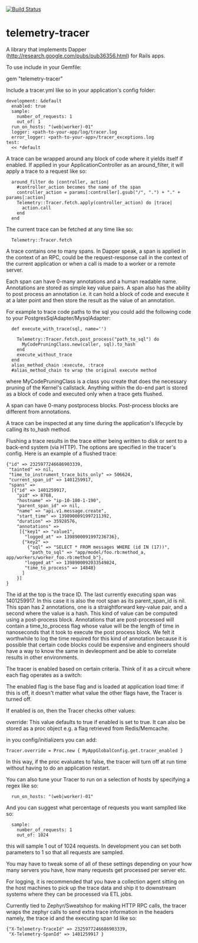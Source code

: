 [![Build Status](https://travis-ci.org/yammer/telemetry-tracer.png?branch=master)](https://travis-ci.org/yammer/telemetry-tracer)

telemetry-tracer
================

A library that implements Dapper (http://research.google.com/pubs/pub36356.html) for Rails apps.

To use include in your Gemfile:

gem "telemetry-tracer"

Include a tracer.yml like so in your application's config folder:

```
development: &default
  enabled: true
  sample:
    number_of_requests: 1
    out_of: 1
  run_on_hosts: "(web|worker)-01"
  logger: <path-to-your-app/log/tracer.log
  error_logger: <path-to-your-app>/tracer_exceptions.log
test: 
  << *default
```

A trace can be wrapped around any block of code where it yields itself
if enabled. If applied in your ApplicationController as an
around_filter, it will apply a trace to a request like so:

```
  around_filter do |controller, action|
    #controller_action becomes the name of the span
    controller_action = params[:controller].gsub("/", ".") + "." + params[:action]
    Telemetry::Tracer.fetch.apply(controller_action) do |trace|
      action.call
    end
  end
```


The current trace can be fetched at any time like so:

```
  Telemetry::Tracer.fetch
```

A trace contains one to many spans. In Dapper speak, a span is applied
in the context of an RPC, could be the request-response call in the
context of the current application or when a call is made to a worker or
a remote server.

Each span can have 0-many annotations and a human readable name.
Annotations are stored as simple key value pairs. A span also has the
ability to post process an annotation i.e. it can hold a block of code
and execute it at a later point and then store the result as the value
of an annotation. 

For example to trace code paths to the sql you could add the following
code to your PostgresSqlAdapter/MysqlAdapter:

```
  def execute_with_trace(sql, name='')

    Telemetry::Tracer.fetch.post_process("path_to_sql") do
      MyCodePruningClass.new(caller, sql).to_hash
    end
    execute_without_trace
  end
  alias_method_chain :execute, :trace
  #alias_method_chain to wrap the original execute method

```

where MyCodePruningClass is a class you create that does the necessary
pruning of the Kernel's callstack. Anything within the do-end part is
stored as a block of code and executed only when a trace gets flushed.

A span can have 0-many postprocess blocks. Post-process blocks are
different from annotations.

A trace can be inspected at any time during the application's lifecycle
by calling its to_hash method. 

Flushing a trace results in the trace either being written to disk or
sent to a back-end system (via HTTP). The options are specified in the
tracer's config. Here is an example of a flushed trace:

```
{"id" => 2325977246686903339,
 "tainted" => nil,
 "time_to_instrument_trace_bits_only" => 506624,
 "current_span_id" => 1401259917,
 "spans" => 
  [{"id" => 1401259917,
    "pid" => 8768,
    "hostname" => "ip-10-180-1-190",
    "parent_span_id" => nil,
    "name" => "api.v1.message.create",
    "start_time" => 1398900091997211392,
    "duration" => 35928576,
    "annotations" => 
     [{"key1" => "value1",
       "logged_at" => 1398900091997236736},
      {"key2" => 
        {"sql" => "SELECT * FROM messages WHERE (id IN (17))",
         "path_to_sql" => "app/model/foo.rb:method_a, app/workers/worker_foo.rb:method_b"},
       "logged_at" => 1398900092033549824,
       "time_to_process" => 14848}
      ]
    }]
}

```

The id at the top is the trace ID. The last currently executing span was 1401259917. In this case it is also the root span as 
its parent_span_id is nil. This span has 2 annotations, one is a
straightforward key-value pair, and a second where the value is a hash.
This kind of value can be computed using a post-process block.
Annotations that are post-processed will contain a time_to_process flag
whose value will be the length of time in nanoseconds that it took to
execute the post process block. We felt it worthwhile to log the time
required for this kind of annotation because it is possible that certain
code blocks could be expensive and engineers should have a way to know
the same in devleopment and be able to correlate results in other
environments.


The tracer is enabled based on certain criteria. Think of it as a
circuit where each flag operates as a switch:

The enabled flag is the base flag and is loaded at application load time: if this is off, it doesn't
matter what value the other flags have, the Tracer is turned off.

If enabled is on, then the Tracer checks other values:

override: This value defaults to true if enabled is set to true. It can also be
stored as a proc object e.g. a flag retrieved from Redis/Memcache.

in you config/initializers you can add:

```
Tracer.override = Proc.new { MyAppGlobalConfig.get.tracer_enabled }
```

In this way, if the proc evaluates to false, the tracer will turn off at
run time without having to do an application restart.

You can also tune your Tracer to run on a selection of hosts by
specifying a regex like so: 
```
  run_on_hosts: "(web|worker)-01"
```

And you can suggest what percentage of requests you want samplled like
so:
```
  sample:
    number_of_requests: 1
    out_of: 1024
```

this will sample 1 out of 1024 requests. In development you can set both
parameters to 1 so that all requests are sampled. 

You may have to tweak some of all of these settings depending on your
how many servers you have, how many requests get processed per server
etc.

For logging, it is recommended that you have a collection agent sitting
on the host machines to pick up the trace data and ship it to downstream
systems where they can be processed via ETL jobs.

Currently tied to Zephyr/Sweatshop for making HTTP RPC calls, the tracer wraps
the zephyr calls to send extra trace information in the headers namely,
the trace id and the executing span Id like so:
```
{"X-Telemetry-TraceId" => 2325977246686903339,
 "X-Telemetry-SpanId" => 1401259917 } 
```


